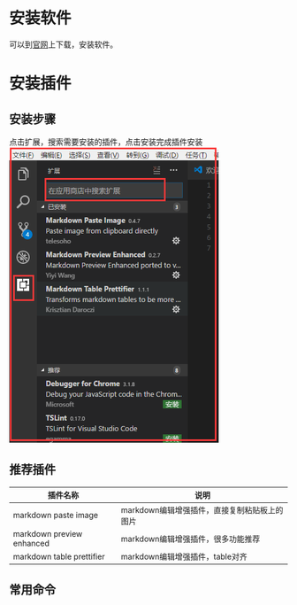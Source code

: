 
# 安装软件
可以到[官网](https://code.visualstudio.com/)上下载，安装软件。

# 安装插件
## 安装步骤
点击扩展，搜索需要安装的插件，点击安装完成插件安装
![](assets/2017-08-20-11-00-36.png)

## 推荐插件
| 插件名称                  | 说明                                        |
|---------------------------|---------------------------------------------|
| markdown paste image      | markdown编辑增强插件，直接复制粘贴板上的图片 |
| markdown preview enhanced | markdown编辑增强插件，很多功能推荐           |
| markdown table prettifier | markdown编辑增强插件，table对齐              |
## 常用命令


